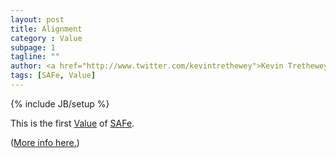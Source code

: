 ```yaml
---
layout: post
title: Alignment
category : Value
subpage: 1
tagline: ""
author: <a href="http://www.twitter.com/kevintrethewey">Kevin Trethewey</a>
tags: [SAFe, Value]
---
```

{% include JB/setup %}

This is the first [Value](/values.html) of [SAFe](/archetype/SAFe).

([More info here.](http://scaledagileframework.com/safe-core-values/))